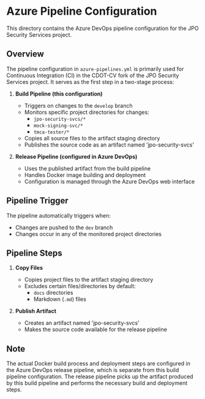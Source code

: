 # Azure Pipeline Configuration

This directory contains the Azure DevOps pipeline configuration for the JPO Security Services project.

## Overview

The pipeline configuration in `azure-pipelines.yml` is primarily used for Continuous Integration (CI) in the CDOT-CV fork of the JPO Security Services project. It serves as the first step in a two-stage process:

1. **Build Pipeline (this configuration)**
   - Triggers on changes to the `develop` branch
   - Monitors specific project directories for changes:
     - `jpo-security-svcs/*`
     - `mock-signing-svc/*`
     - `tmca-tester/*`
   - Copies all source files to the artifact staging directory
   - Publishes the source code as an artifact named 'jpo-security-svcs'

2. **Release Pipeline (configured in Azure DevOps)**
   - Uses the published artifact from the build pipeline
   - Handles Docker image building and deployment
   - Configuration is managed through the Azure DevOps web interface

## Pipeline Trigger

The pipeline automatically triggers when:

- Changes are pushed to the `dev` branch
- Changes occur in any of the monitored project directories

## Pipeline Steps

1. **Copy Files**
   - Copies project files to the artifact staging directory
   - Excludes certain files/directories by default:
     - `docs` directories
     - Markdown (`.md`) files

2. **Publish Artifact**
   - Creates an artifact named 'jpo-security-svcs'
   - Makes the source code available for the release pipeline

## Note

The actual Docker build process and deployment steps are configured in the Azure DevOps release pipeline, which is separate from this build pipeline configuration. The release pipeline picks up the artifact produced by this build pipeline and performs the necessary build and deployment steps.
